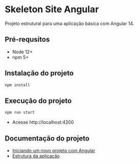 # Skeleton Site Angular

Projeto estrutural para uma aplicação básica com Angular 14.

## Pré-requsitos

-   Node 12+
-   npm 5+

## Instalação do projeto

```bash
npm install
```

## Execução do projeto

```bash
npm run start
```

-   Acesse http://localhost:4200

## Documentação do projeto

-   [Iniciando um novo projeto com Angular](/docs/iniciando-novo-projeto.md)
-   [Estrutura da aplicação](/docs/estrutura-da-aplicacao.md)
